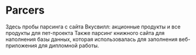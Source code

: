 # Parcers
Здесь пробы парсинга с сайта Вкусвилл: акционные продукты и все продукты для пет-проекта
Также парсинг книжного сайта для наполнения базы данных, которая использовалась для заполнения веб-приложения для дипломной работы.
